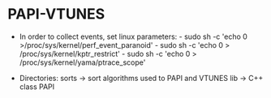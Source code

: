 # PAPI-VTUNES
- In order to collect events, set linux parameters:
        - sudo sh -c 'echo 0 >/proc/sys/kernel/perf_event_paranoid'
        - sudo sh -c 'echo 0 > /proc/sys/kernel/kptr_restrict'
        - sudo sh -c 'echo 0 > /proc/sys/kernel/yama/ptrace_scope'
        
- Directories:
sorts -> sort algorithms used to PAPI and VTUNES
lib -> C++ class PAPI 

